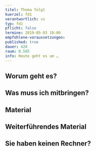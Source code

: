 ```yaml
---
titel: Thema folgt
kuerzel: fd1
verantwortlich: vs
typ: fd1
pflicht: false
termine: 2019-05-03 10:00
empfohlene-voraussetzungen: 
published: true
dauer: 420
raum: 0.505
info: Heute geht es um …
---
```


## Worum geht es?


## Was muss ich mitbringen?

## Material

## Weiterführendes Material

## Sie haben keinen Rechner?

